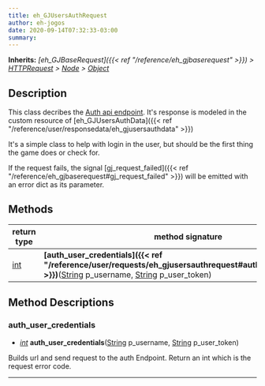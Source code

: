 ```yaml
---  
title: eh_GJUsersAuthRequest  
author: eh-jogos  
date: 2020-09-14T07:32:33-03:00  
summary:   
---  
```

**Inherits:** _[eh_GJBaseRequest]({{< ref "/reference/eh_gjbaserequest" >}}) > [HTTPRequest](https://docs.godotengine.org/en/stable/classes/class_httprequest.html) > [Node](https://docs.godotengine.org/en/stable/classes/class_node.html) > [Object](https://docs.godotengine.org/en/stable/classes/class_object.html)_  
## Description  
 This class decribes the [Auth api endpoint](https://gamejolt.com/game-api/doc/users/auth).
 It's response is modeled in the custom resource of [eh_GJUsersAuthData]({{< ref "/reference/user/responsedata/eh_gjusersauthdata" >}})

 It's a simple class to help with login in the user, but should be the first thing the 
 game does or check for. 

 If the request fails, the signal [gj_request_failed]({{< ref "/reference/eh_gjbaserequest#gj_request_failed" >}}) will be emitted with an 
 error dict as its parameter.
  
  
## Methods 
  
| return type | method signature |  
| ----------- | ---------------- |  
| [int](https://docs.godotengine.org/en/stable/classes/class_int.html) | **[auth_user_credentials]({{< ref "/reference/user/requests/eh_gjusersauthrequest#auth_user_credentials" >}})**([String](https://docs.godotengine.org/en/stable/classes/class_string.html) p_username, [String](https://docs.godotengine.org/en/stable/classes/class_string.html) p_user_token) |  
## Method Descriptions  
  
### auth_user_credentials 
- _[int](https://docs.godotengine.org/en/stable/classes/class_int.html)_ **auth_user_credentials**([String](https://docs.godotengine.org/en/stable/classes/class_string.html) p_username, [String](https://docs.godotengine.org/en/stable/classes/class_string.html) p_user_token) 
  
 Builds url and send request to the auth Endpoint. Return an int which is the request error code.
  
---------
